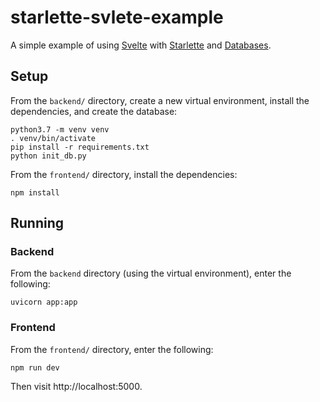 # starlette-svlete-example

A simple example of using [Svelte](https://svelte.dev/) with [Starlette](https://www.starlette.io/) and [Databases](https://www.encode.io/databases/).

## Setup 

From the `backend/` directory, create a new virtual environment, install the dependencies, and create the database:

```shell
python3.7 -m venv venv
. venv/bin/activate
pip install -r requirements.txt
python init_db.py
```

From the `frontend/` directory, install the dependencies:

```shell
npm install
```

## Running

### Backend

From the `backend` directory (using the virtual environment), enter the following:

```shell
uvicorn app:app
```

### Frontend
From the `frontend/` directory, enter the following:


```shell
npm run dev
```


Then visit http://localhost:5000.
